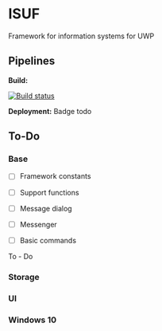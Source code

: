 # ISUF
Framework for information systems for UWP

## Pipelines
**Build:**

[![Build status](https://goid.visualstudio.com/ISUF/_apis/build/status/ISUF%20-%20VSO%20Build)](https://goid.visualstudio.com/ISUF/_build/latest?definitionId=11)


**Deployment:** Badge todo

## To-Do
### Base

- [ ] Framework constants

- [ ] Support functions

- [ ] Message dialog

- [ ] Messenger

- [ ] Basic commands

To - Do

### Storage

### UI

### Windows 10
 

